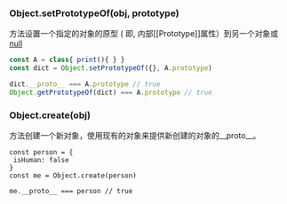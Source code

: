   


### Object.setPrototypeOf\(obj, prototype\)

 方法设置一个指定的对象的原型 \( 即, 内部\[\[Prototype\]\]属性）到另一个对象或 [null](https://developer.mozilla.org/zh-CN/docs/Web/JavaScript/Reference/Global_Objects/null)

```js
const A = class{ print(){ } }
const dict = Object.setPrototypeOf({}, A.prototype)

dict.__proto__ === A.prototype // true
Object.getPrototypeOf(dict) === A.prototype // true
```

### Object.create\(obj\)

方法创建一个新对象，使用现有的对象来提供新创建的对象的\_\_proto\_\_。

```
const person = {
 isHuman: false
}
const me = Object.create(person)

me.__proto__ === person // true
```



